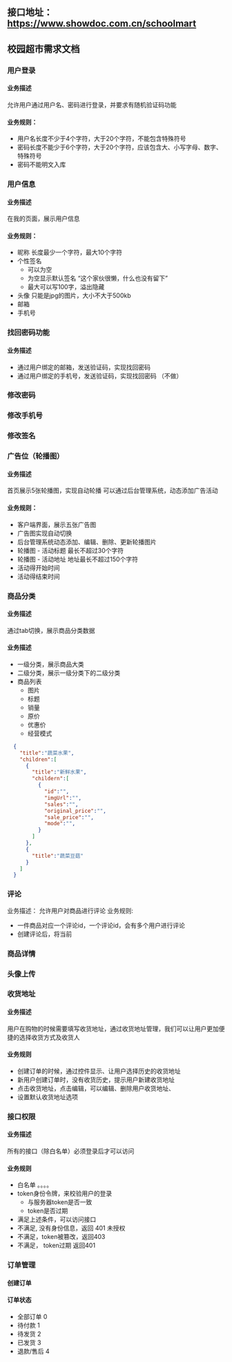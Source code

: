 ## 接口地址：https://www.showdoc.com.cn/schoolmart

## 校园超市需求文档
### 用户登录
#### 业务描述
允许用户通过用户名、密码进行登录，并要求有随机验证码功能
#### 业务规则：
  - 用户名长度不少于4个字符，大于20个字符，不能包含特殊符号
  - 密码长度不能少于6个字符，大于20个字符，应该包含大、小写字母、数字、特殊符号
  - 密码不能明文入库

### 用户信息
#### 业务描述
在我的页面，展示用户信息
#### 业务规则：
  - 昵称  长度最少一个字符，最大10个字符
  - 个性签名 
    - 可以为空
    - 为空显示默认签名 “这个家伙很懒，什么也没有留下”
    - 最大可以写100字，溢出隐藏
  - 头像 只能是jpg的图片，大小不大于500kb
  - 邮箱
  - 手机号
### 找回密码功能
#### 业务描述
 - 通过用户绑定的邮箱，发送验证码，实现找回密码
 - 通过用户绑定的手机号，发送验证码，实现找回密码  （不做）
### 修改密码
### 修改手机号
### 修改签名

### 广告位（轮播图）
#### 业务描述
首页展示5张轮播图，实现自动轮播
可以通过后台管理系统，动态添加广告活动
#### 业务规则：
  - 客户端界面，展示五张广告图
  - 广告图实现自动切换
  - 后台管理系统动态添加、编辑、删除、更新轮播图片
  - 轮播图 - 活动标题 最长不超过30个字符
  - 轮播图 - 活动地址 地址最长不超过150个字符
  - 活动得开始时间
  - 活动得结束时间


### 商品分类
#### 业务描述
通过tab切换，展示商品分类数据
#### 业务描述
  - 一级分类，展示商品大类
  - 二级分类，展示一级分类下的二级分类
  - 商品列表
    - 图片
    - 标题
    - 销量
    - 原价
    - 优惠价
    - 经营模式

```json
  {
    "title":"蔬菜水果",
    "children":[
      {
        "title":"新鲜水果",
        "childern":[
          {
            "id":"",
            "imgUrl":"",
            "sales":"",
            "original_price":"",
            "sale_price":"",
            "mode":"",
          }
        ]
      },
      {
        "title":"蔬菜豆菇"
      }
    ]
  }
```

### 评论
业务描述：
允许用户对商品进行评论
业务规则:
  - 一件商品对应一个评论id，一个评论id，会有多个用户进行评论
  - 创建评论后，将当前
### 商品详情
### 头像上传


### 收货地址
#### 业务描述
  用户在购物的时候需要填写收货地址，通过收货地址管理，我们可以让用户更加便捷的选择收货方式及收货人
#### 业务规则
  - 创建订单的时候，通过控件显示、让用户选择历史的收货地址
  - 新用户创建订单时，没有收货历史，提示用户新建收货地址
  - 点击收货地址，点击编辑，可以编辑、删除用户收货地址、
  - 设置默认收货地址选项


### 接口权限
#### 业务描述
  所有的接口（除白名单）必须登录后才可以访问
#### 业务规则
  - 白名单  。。。。
  - token身份令牌，来校验用户的登录
    - 与服务器token是否一致
    - token是否过期
  - 满足上述条件，可以访问接口
  - 不满足, 没有身份信息，返回 401 未授权
  - 不满足，token被篡改，返回403
  - 不满足， token过期  返回401 



### 订单管理
#### 创建订单
#### 订单状态
  - 全部订单 0
  - 待付款   1
  - 待发货   2
  - 已发货   3
  - 退款/售后  4